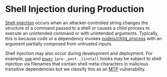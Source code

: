 # Shell Injection during Production

[Shell injection][] occurs when an attacker-controlled string changes
the structure of a command passed to a shell or causes a child process
to execute an unintended command or with unintended arguments.
Typically, this is because code or a dependency invokes
[nodejs/child_process][] with an argument partially composed from
untrusted inputs.

Shell injection may also occur during development and deployment.
For example, [`npm`][npm hooks] and [`bower`][bower hooks]
`{pre-,post-,}install` hooks may be subject to shell injection
via filenames that contain shell meta-characters in malicious
transitive dependencies but we classify this as an [MTP][]
vulnerability.

[MTP]: threat-MTP.md
[npm hooks]: https://docs.npmjs.com/misc/scripts
[bower hooks]: https://bower.io/docs/config/#hooks
[Shell injection]: http://cwe.mitre.org/data/definitions/77.html
[nodejs/child_process]: https://nodejs.org/api/child_process.html
